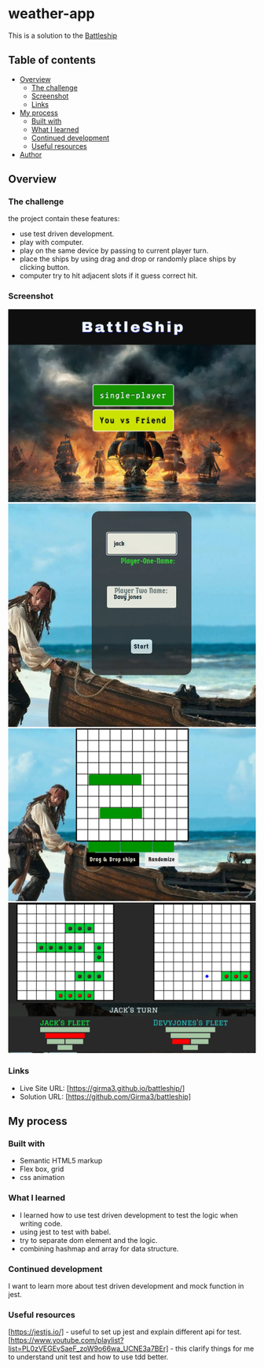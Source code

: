 # weather-app

This is a solution to the [Battleship ](https://www.theodinproject.com/lessons/node-path-javascript-battleship)

## Table of contents

- [Overview](#overview)
  - [The challenge](#overview)
  - [Screenshot](#screenshot)
  - [Links](#links)
- [My process](#my-process)
  - [Built with](#built-with)
  - [What I learned](#what-i-learned)
  - [Continued development](#continued-development)
  - [Useful resources](#useful-resources)
- [Author](#author)

## Overview

### The challenge

the project contain these features:

- use test driven development.
- play with computer.
- play on the same device by passing to current player turn.
- place the ships by using drag and drop or randomly place ships by clicking button.
- computer try to hit adjacent slots if it guess correct hit.

### Screenshot

![intro=page](/src/assets/images/intro-page.webp)
![multi-player-form](/src/assets/images/form.webp)
![intro=page](/src/assets/images/place-ships.webp)
![game-state](/src/assets/images/two-players-state.webp)

### Links

- Live Site URL: [https://girma3.github.io/battleship/]
- Solution URL: [https://github.com/Girma3/battleship]

## My process

### Built with

- Semantic HTML5 markup
- Flex box, grid
- css animation

### What I learned

- I learned how to use test driven development to test the logic when writing code.
- using jest to test with babel.
- try to separate dom element and the logic.
- combining hashmap and array for data structure.

### Continued development

I want to learn more about test driven development and mock function in jest.

### Useful resources

[https://jestjs.io/] - useful to set up jest and explain different api for test.
[https://www.youtube.com/playlist?list=PL0zVEGEvSaeF_zoW9o66wa_UCNE3a7BEr] - this clarify things for me to understand unit test and how to use tdd better.
